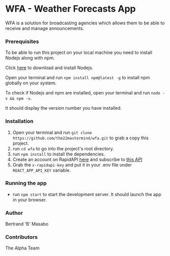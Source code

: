 # WFA - Weather Forecasts App

WFA is a solution for broadcasting agencies which allows them to be able to receive and manage announcements.

### Prerequisites
To be able to run this project on your local machine you need to install Nodejs along with npm.

Click [here](https://nodejs.org/en/download/) to download and install Nodejs.

Open your terminal and run `npm install npm@latest -g` to install npm globally on your system.

To check if Nodejs and npm are installed, open your terminal and run `node -v && npm -v`.

It should display the version number you have installed. 

### Installation
1. Open your terminal and run `git clone https://github.com/the22mastermind/wfa.git` to grab a copy this project.
2. run `cd wfa` to go into the project's root directory.
3. run `npm install` to install the dependencies.
4. Create an account on RapidAPI [here](https://rapidapi.com/community/api/open-weather-map) and subscribe to [this API](https://rapidapi.com/community/api/open-weather-map)
5. Grab the `x-rapidapi-key` and put it in your .env file under `REACT_APP_API_KEY` variable.

### Running the app
* run `npm start` to start the development server. It should launch the app in your browser.

### Author
Bertrand 'B' Masabo

### Contributors
The Alpha Team

